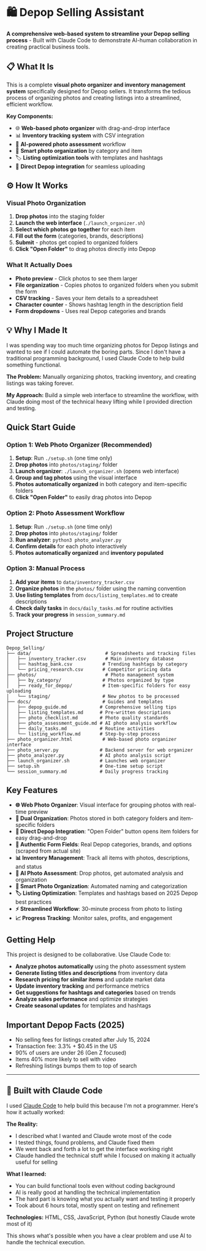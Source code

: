# 🛍️ Depop Selling Assistant

**A comprehensive web-based system to streamline your Depop selling process** - Built with Claude Code to demonstrate AI-human collaboration in creating practical business tools.

## 📋 What It Is

This is a complete **visual photo organizer and inventory management system** specifically designed for Depop sellers. It transforms the tedious process of organizing photos and creating listings into a streamlined, efficient workflow.

**Key Components:**
- 🌐 **Web-based photo organizer** with drag-and-drop interface
- 📊 **Inventory tracking system** with CSV integration  
- 🤖 **AI-powered photo assessment** workflow
- 📸 **Smart photo organization** by category and item
- 🏷️ **Listing optimization tools** with templates and hashtags
- 🔗 **Direct Depop integration** for seamless uploading

## ⚙️ How It Works

### Visual Photo Organization
1. **Drop photos** into the staging folder
2. **Launch the web interface** (`./launch_organizer.sh`)
3. **Select which photos go together** for each item
4. **Fill out the form** (categories, brands, descriptions)
5. **Submit** - photos get copied to organized folders
6. **Click "Open Folder"** to drag photos directly into Depop

### What It Actually Does
- **Photo preview** - Click photos to see them larger
- **File organization** - Copies photos to organized folders when you submit the form
- **CSV tracking** - Saves your item details to a spreadsheet
- **Character counter** - Shows hashtag length in the description field
- **Form dropdowns** - Uses real Depop categories and brands

## 💡 Why I Made It

I was spending way too much time organizing photos for Depop listings and wanted to see if I could automate the boring parts. Since I don't have a traditional programming background, I used Claude Code to help build something functional.

**The Problem:** Manually organizing photos, tracking inventory, and creating listings was taking forever.

**My Approach:** Build a simple web interface to streamline the workflow, with Claude doing most of the technical heavy lifting while I provided direction and testing.

## Quick Start Guide

### Option 1: Web Photo Organizer (Recommended)
1. **Setup**: Run `./setup.sh` (one time only)
2. **Drop photos** into `photos/staging/` folder  
3. **Launch organizer**: `./launch_organizer.sh` (opens web interface)
4. **Group and tag photos** using the visual interface
5. **Photos automatically organized** in both category and item-specific folders
6. **Click "Open Folder"** to easily drag photos into Depop

### Option 2: Photo Assessment Workflow  
1. **Setup**: Run `./setup.sh` (one time only)
2. **Drop photos** into `photos/staging/` folder  
3. **Run analyzer**: `python3 photo_analyzer.py`
4. **Confirm details** for each photo interactively
5. **Photos automatically organized** and **inventory populated**

### Option 3: Manual Process
1. **Add your items** to `data/inventory_tracker.csv`
2. **Organize photos** in the `photos/` folder using the naming convention
3. **Use listing templates** from `docs/listing_templates.md` to create descriptions
4. **Check daily tasks** in `docs/daily_tasks.md` for routine activities
5. **Track your progress** in `session_summary.md`

## Project Structure

```
Depop_Selling/
├── data/                           # Spreadsheets and tracking files
│   ├── inventory_tracker.csv       # Main inventory database
│   ├── hashtag_bank.csv           # Trending hashtags by category
│   └── pricing_research.csv       # Competitor pricing data
├── photos/                         # Photo management system
│   ├── by_category/               # Photos organized by type
│   ├── ready_for_depop/           # Item-specific folders for easy uploading
│   └── staging/                   # New photos to be processed
├── docs/                          # Guides and templates
│   ├── depop_guide.md            # Comprehensive selling tips
│   ├── listing_templates.md      # Pre-written descriptions
│   ├── photo_checklist.md        # Photo quality standards
│   ├── photo_assessment_guide.md # AI photo analysis workflow
│   ├── daily_tasks.md            # Routine activities
│   └── listing_workflow.md       # Step-by-step process
├── photo_organizer.html           # Web-based photo organizer interface
├── photo_server.py               # Backend server for web organizer
├── photo_analyzer.py             # AI photo analysis script
├── launch_organizer.sh           # Launches web organizer
├── setup.sh                      # One-time setup script
└── session_summary.md            # Daily progress tracking
```

## Key Features

- **🌐 Web Photo Organizer**: Visual interface for grouping photos with real-time preview
- **📁 Dual Organization**: Photos stored in both category folders and item-specific folders  
- **🔗 Direct Depop Integration**: "Open Folder" button opens item folders for easy drag-and-drop
- **🎯 Authentic Form Fields**: Real Depop categories, brands, and options (scraped from actual site)
- **📊 Inventory Management**: Track all items with photos, descriptions, and status
- **🤖 AI Photo Assessment**: Drop photos, get automated analysis and organization
- **📸 Smart Photo Organization**: Automated naming and categorization
- **🏷️ Listing Optimization**: Templates and hashtags based on 2025 Depop best practices
- **⚡ Streamlined Workflow**: 30-minute process from photo to listing
- **📈 Progress Tracking**: Monitor sales, profits, and engagement

## Getting Help

This project is designed to be collaborative. Use Claude Code to:
- **Analyze photos automatically** using the photo assessment system
- **Generate listing titles and descriptions** from inventory data
- **Research pricing for similar items** and update market data
- **Update inventory tracking** and performance metrics
- **Get suggestions for hashtags and categories** based on trends
- **Analyze sales performance** and optimize strategies
- **Create seasonal updates** for templates and hashtags

## Important Depop Facts (2025)
- No selling fees for listings created after July 15, 2024
- Transaction fee: 3.3% + $0.45 in the US
- 90% of users are under 26 (Gen Z focused)
- Items 40% more likely to sell with video
- Refreshing listings bumps them to top of search

---

## 🤖 Built with Claude Code

I used [Claude Code](https://claude.ai/code) to help build this because I'm not a programmer. Here's how it actually worked:

**The Reality:**
- I described what I wanted and Claude wrote most of the code
- I tested things, found problems, and Claude fixed them
- We went back and forth a lot to get the interface working right
- Claude handled the technical stuff while I focused on making it actually useful for selling

**What I learned:**
- You can build functional tools even without coding background
- AI is really good at handling the technical implementation
- The hard part is knowing what you actually want and testing it properly
- Took about 6 hours total, mostly spent on testing and refinement

**Technologies:** HTML, CSS, JavaScript, Python (but honestly Claude wrote most of it)

This shows what's possible when you have a clear problem and use AI to handle the technical execution.
